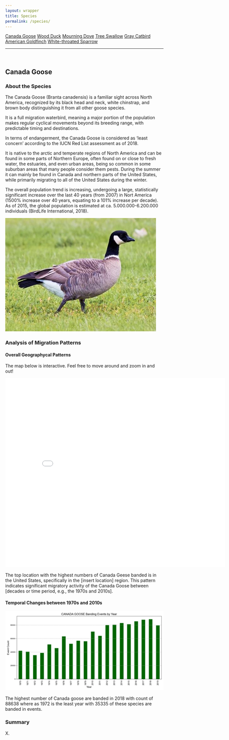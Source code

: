 ```yaml
---
layout: wrapper
title: Species
permalink: /species/
---
```

<div class="flex">
    <a href="/species/" class="button bird-button">Canada Goose</a>
    <a href="/species-wood-duck/" class="button bird-button">Wood Duck</a>
    <a href="/species-mourning-dove/" class="button bird-button">Mourning Dove</a>
    <a href="/species-tree-swallow/" class="button bird-button">Tree Swallow</a>
    <a href="/species-gray-catbird/" class="button bird-button">Gray Catbird</a>
    <a href="/species-american-goldfinch/" class="button bird-button">American Goldfinch</a>
    <a href="/species-white-throated-sparrow/" class="button bird-button">White-throated Sparrow</a>
</div>
<hr>
<br>
<h2>Canada Goose</h2>
<div>
    <h3>About the Species</h3>
    <div>
      <p>The Canada Goose (<span class="italic">Branta canadensis</span>) is a familiar sight across North America, recognized by its black head and neck, white chinstrap, and brown body distinguishing it from all other goose species.</p>
      <p>It is a full migration waterbird, meaning a major portion of the population makes regular cyclical movements beyond its breeding range, with predictable timing and destinations.</p>
      <p>In terms of endangerment, the Canada Goose is considered as ‘least concern’ according to the IUCN Red List assessment as of 2018.</p>
      <p>It is native to the arctic and temperate regions of North America and can be found in some parts of Northern Europe, often found on or close to fresh water, the estuaries, and even urban areas, being so common in some suburban areas that many people consider them pests. During the summer it can mainly be found in Canada and northern parts of the United States, while primarily migrating to all of the United States during the winter.</p>
      <p>The overall population trend is increasing, undergoing a large, statistically significant increase over the last 40 years (from 2007) in Nort America (1500% increase over 40 years, equating to a 101% increase per decade). As of 2015, the global population is estimated at ca. 5.000.000-6.200.000 individuals (BirdLife International, 2018).</p>
      <img src="/figures/canada_goose.jpg" alt="Canada Goose" class="image">
    </div>
</div>

<div>
    <h3>Analysis of Migration Patterns</h3>
    <div>
        <h4>Overall Geographycal Patterns</h4>
        <p class="italic">The map below is interactive. Feel free to move around and zoom in and out!</p>
        <iframe src="/assets/species-geo-maps/CANADA_GOOSE_banding_map_with_geojson_us_ca.html" width="700" height="600" frameborder="0"></iframe>
        <p>The top location with the highest numbers of Canada Geese banded is in the United States, specifically in the [insert location] region. This pattern indicates significant migratory activity of the Canada Goose between [decades or time period, e.g., the 1970s and 2010s].</p>
    </div>
    <div>
        <h4>Temporal Changes between 1970s and 2010s</h4>
        <img src="/figures/species-banding/canada_goose_banding_by_year.png" alt="canada_goose_banding_by_year" class="graph-img">
        <p>The highest number of Canada goose are banded in 2018 with count of 88638 where as 1972 is the least year with 35335 of these species are banded in events.</p>
    </div>
    <div>
        <h3>Summary</h3>
        <p>X.</p>
    </div>


</div>

